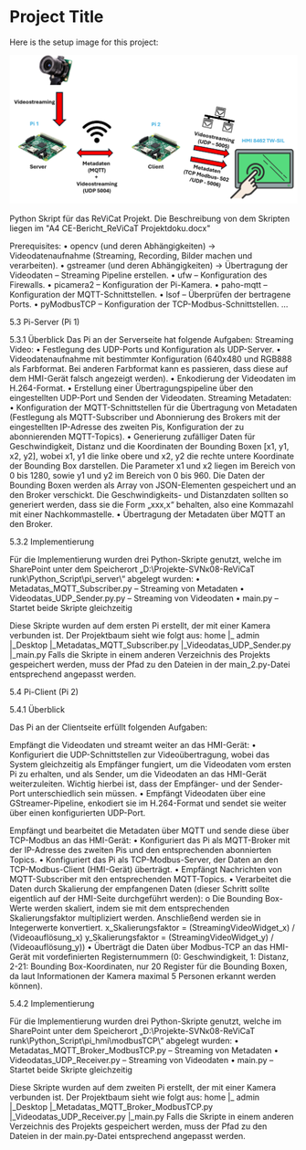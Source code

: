 # Project Title

Here is the setup image for this project:

![Setup](setup.png)



Python Skript für das ReViCat Projekt. Die Beschreibung von dem Skripten liegen im "A4 CE-Bericht_ReViCaT Projektdoku.docx"

Prerequisites: • opencv (und deren Abhängigkeiten) -> Videodatenaufnahme (Streaming, Recording, Bilder machen und verarbeiten). • gstreamer (und deren Abhängigkeiten) -> Übertragung der Videodaten – Streaming Pipeline erstellen. • ufw – Konfiguration des Firewalls. • picamera2 – Konfiguration der Pi-Kamera. • paho-mqtt – Konfiguration der MQTT-Schnittstellen. • lsof – Überprüfen der bertragene Ports. • pyModbusTCP – Konfiguration der TCP-Modbus-Schnittstellen. ...

5.3 Pi-Server (Pi 1)

5.3.1 Überblick Das Pi an der Serverseite hat folgende Aufgaben: Streaming Video: • Festlegung des UDP-Ports und Konfiguration als UDP-Server. • Videodatenaufnahme mit bestimmter Konfiguration (640x480 und RGB888 als Farbformat. Bei anderen Farbformat kann es passieren, dass diese auf dem HMI-Gerät falsch angezeigt werden). • Enkodierung der Videodaten im H.264-Format. • Erstellung einer Übertragungspipeline über den eingestellten UDP-Port und Senden der Videodaten. Streaming Metadaten: • Konfiguration der MQTT-Schnittstellen für die Übertragung von Metadaten (Festlegung als MQTT-Subscriber und Abonnierung des Brokers mit der eingestellten IP-Adresse des zweiten Pis, Konfiguration der zu abonnierenden MQTT-Topics). • Generierung zufälliger Daten für Geschwindigkeit, Distanz und die Koordinaten der Bounding Boxen [x1, y1, x2, y2], wobei x1, y1 die linke obere und x2, y2 die rechte untere Koordinate der Bounding Box darstellen. Die Parameter x1 und x2 liegen im Bereich von 0 bis 1280, sowie y1 und y2 im Bereich von 0 bis 960. Die Daten der Bounding Boxen werden als Array von JSON-Elementen gespeichert und an den Broker verschickt. Die Geschwindigkeits- und Distanzdaten sollten so generiert werden, dass sie die Form „xxx,x“ behalten, also eine Kommazahl mit einer Nachkommastelle. • Übertragung der Metadaten über MQTT an den Broker.

5.3.2 Implementierung

Für die Implementierung wurden drei Python-Skripte genutzt, welche im SharePoint unter dem Speicherort „D:\Projekte-SVNĸ08-ReViCaT runk\Python_Script\pi_server\“ abgelegt wurden: • Metadatas_MQTT_Subscriber.py – Streaming von Metadaten • Videodatas_UDP_Sender.py.py – Streaming von Videodaten • main.py – Startet beide Skripte gleichzeitig

Diese Skripte wurden auf dem ersten Pi erstellt, der mit einer Kamera verbunden ist. Der Projektbaum sieht wie folgt aus: home |_ admin |_Desktop |_Metadatas_MQTT_Subscriber.py |_Videodatas_UDP_Sender.py |_main.py Falls die Skripte in einem anderen Verzeichnis des Projekts gespeichert werden, muss der Pfad zu den Dateien in der main_2.py-Datei entsprechend angepasst werden.

5.4 Pi-Client (Pi 2)

5.4.1 Überblick

Das Pi an der Clientseite erfüllt folgenden Aufgaben:

Empfängt die Videodaten und streamt weiter an das HMI-Gerät: • Konfiguriert die UDP-Schnittstellen zur Videoübertragung, wobei das System gleichzeitig als Empfänger fungiert, um die Videodaten vom ersten Pi zu erhalten, und als Sender, um die Videodaten an das HMI-Gerät weiterzuleiten. Wichtig hierbei ist, dass der Empfänger- und der Sender-Port unterschiedlich sein müssen. • Empfängt Videodaten über eine GStreamer-Pipeline, enkodiert sie im H.264-Format und sendet sie weiter über einen konfigurierten UDP-Port.

Empfängt und bearbeitet die Metadaten über MQTT und sende diese über TCP-Modbus an das HMI-Gerät: • Konfiguriert das Pi als MQTT-Broker mit der IP-Adresse des zweiten Pis und den entsprechenden abonnierten Topics. • Konfiguriert das Pi als TCP-Modbus-Server, der Daten an den TCP-Modbus-Client (HMI-Gerät) überträgt. • Empfängt Nachrichten von MQTT-Subscriber mit den entsprechenden MQTT-Topics. • Verarbeitet die Daten durch Skalierung der empfangenen Daten (dieser Schritt sollte eigentlich auf der HMI-Seite durchgeführt werden): o Die Bounding Box-Werte werden skaliert, indem sie mit dem entsprechenden Skalierungsfaktor multipliziert werden. Anschließend werden sie in Integerwerte konvertiert. x_Skalierungsfaktor = (StreamingVideoWidget_x) / (Videoauflösung_x) y_Skalierungsfaktor = (StreamingVideoWidget_y) / (Videoauflösung_y)) • Überträgt die Daten über Modbus-TCP an das HMI-Gerät mit vordefinierten Registernummern (0: Geschwindigkeit, 1: Distanz, 2-21: Bounding Box-Koordinaten, nur 20 Register für die Bounding Boxen, da laut Informationen der Kamera maximal 5 Personen erkannt werden können).

5.4.2 Implementierung

Für die Implementierung wurden drei Python-Skripte genutzt, welche im SharePoint unter dem Speicherort „D:\Projekte-SVNĸ08-ReViCaT runk\Python_Script\pi_hmi\modbusTCP\“ abgelegt wurden: • Metadatas_MQTT_Broker_ModbusTCP.py – Streaming von Metadaten • Videodatas_UDP_Receiver.py – Streaming von Videodaten • main.py – Startet beide Skripte gleichzeitig

Diese Skripte wurden auf dem zweiten Pi erstellt, der mit einer Kamera verbunden ist. Der Projektbaum sieht wie folgt aus: home |_ admin |_Desktop |_Metadatas_MQTT_Broker_ModbusTCP.py |_Videodatas_UDP_Receiver.py |_main.py Falls die Skripte in einem anderen Verzeichnis des Projekts gespeichert werden, muss der Pfad zu den Dateien in der main.py-Datei entsprechend angepasst werden.

